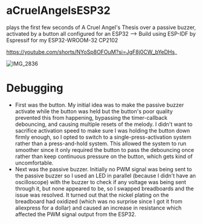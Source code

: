 # aCruelAngelsESP32
plays the first few seconds of A Cruel Angel's Thesis over a passive buzzer, activated by a button all configured for an ESP32
--> Build using ESP-IDF by Espressif for my ESP32-WROOM-32 CP2102

https://youtube.com/shorts/NYoSp8OFOuM?si=JgF8j0CW_bYeDHs_ 


![IMG_2836](https://github.com/user-attachments/assets/2a61b6c5-2909-4aaa-97e1-e6169b9754ac)


# Debugging
- First was the button. My initial idea was to make the passive buzzer activate while the button was held but the button's poor quality prevented this from happening, bypassing the timer-callback debouncing, and causing multiple resets of the melody. I didn't want to sacrifice activation speed to make sure I was holding the button down firmly enough, so I opted to switch to a single-press-activation system rather than a press-and-hold system. This allowed the system to run smoother since it only required the button to pass the debouncing once rather than keep continuous pressure on the button, which gets kind of uncomfortable. 
- Next was the passive buzzer. Initially no PWM signal was being sent to the passive buzzer so I used an LED in parallel (because I didn't have an oscilloscope) with the buzzer to check if any voltage was being sent through it, but none appeared to be, so I swapped breadboards and the issue was resolved. It turned out that the nickel plating on the breadboard had oxidized (which was no surprise since I got it from aliexpress for a dollar) and caused an increase in resistance which affected the PWM signal output from the ESP32. 
